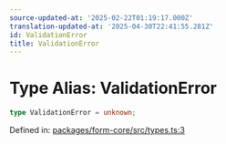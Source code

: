 ```yaml
---
source-updated-at: '2025-02-22T01:19:17.000Z'
translation-updated-at: '2025-04-30T22:41:55.281Z'
id: ValidationError
title: ValidationError
---
```


<!-- DO NOT EDIT: this page is autogenerated from the type comments -->

# Type Alias: ValidationError

```ts
type ValidationError = unknown;
```

Defined in: [packages/form-core/src/types.ts:3](https://github.com/TanStack/form/blob/main/packages/form-core/src/types.ts#L3)
